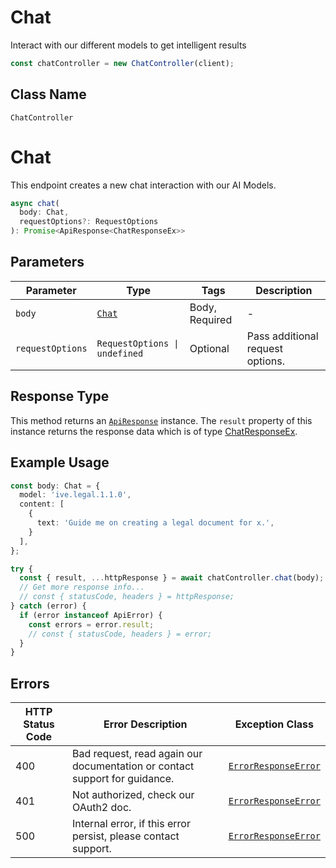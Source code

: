 # Chat

Interact with our different models to get intelligent results

```ts
const chatController = new ChatController(client);
```

## Class Name

`ChatController`


# Chat

This endpoint creates a new chat interaction with our AI Models.

```ts
async chat(
  body: Chat,
  requestOptions?: RequestOptions
): Promise<ApiResponse<ChatResponseEx>>
```

## Parameters

| Parameter | Type | Tags | Description |
|  --- | --- | --- | --- |
| `body` | [`Chat`](../../doc/models/chat.md) | Body, Required | - |
| `requestOptions` | `RequestOptions \| undefined` | Optional | Pass additional request options. |

## Response Type

This method returns an [`ApiResponse`](../../doc/api-response.md) instance. The `result` property of this instance returns the response data which is of type [ChatResponseEx](../../doc/models/chat-response-ex.md).

## Example Usage

```ts
const body: Chat = {
  model: 'ive.legal.1.1.0',
  content: [
    {
      text: 'Guide me on creating a legal document for x.',
    }
  ],
};

try {
  const { result, ...httpResponse } = await chatController.chat(body);
  // Get more response info...
  // const { statusCode, headers } = httpResponse;
} catch (error) {
  if (error instanceof ApiError) {
    const errors = error.result;
    // const { statusCode, headers } = error;
  }
}
```

## Errors

| HTTP Status Code | Error Description | Exception Class |
|  --- | --- | --- |
| 400 | Bad request, read again our documentation or contact support for guidance. | [`ErrorResponseError`](../../doc/models/error-response-error.md) |
| 401 | Not authorized, check our OAuth2 doc. | [`ErrorResponseError`](../../doc/models/error-response-error.md) |
| 500 | Internal error, if this error persist, please contact support. | [`ErrorResponseError`](../../doc/models/error-response-error.md) |

